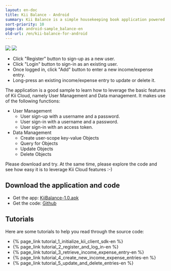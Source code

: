 ```yaml
---
layout: en-doc
title: Kii Balance - Android
summary: Kii Balance is a simple housekeeping book application powered by Kii Cloud. ?You can easily add your daily income/expenses and save them on Kii Cloud. ?The saved information will be accessible over multiple devices. ?You can, for example, record your expenses with your mobile phone and later review them on your tablet at home.
sort-priority: 10
page-id: android-sample_balance-en
old-url: /en/kii-balance-for-android
---
```

<p><img src="01.png" style="border:0" /> <img src="02.png" style="border:0" /></p>

* Click "Register" button to sign-up as a new user.
* Click "Login" button to sign-in as an existing user.
* Once logged in, click "Add" button to enter a new income/expense entry.
* Long-press an existing income/expense entry to update or delete it.

The application is a good sample to learn how to leverage the basic features of Kii Cloud, namely User Management and Data management.  It makes use of the following functions:

* User Management
  * User sign-up with a username and a password.
  * User sign-in with a username and a password.
  * User sign-in with an access token.
* Data Management
  * Create user-scope key-value Objects
  * Query for Objects
  * Update Objects
  * Delete Objects

Please download and try.  At the same time, please explore the code and see how easy it is to leverage Kii Cloud features :-)


## Download the application and code

* Get the app: [KiiBalance-1.0.apk](http://static.kii.com/devportal/docs/samples/KiiBalance-1.0.apk)
* Get the code: [Github](https://github.com/KiiPlatform/KiiBalance-Android)

## Tutorials

Here are some tutorials to help you read through the source code:

* {% page_link tutorial_1_initialize_kii_client_sdk-en %}
* {% page_link tutorial_2_register_and_log_in-en %}
* {% page_link tutorial_3_retrieve_income_expense_entry-en %}
* {% page_link tutorial_4_create_new_income_expense_entries-en %}
* {% page_link tutorial_5_update_and_delete_entries-en %}
